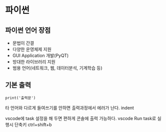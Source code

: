# 파이썬

## 파이썬 언어 장점  
- 문법이 간결  
- 다양한 운영체제 지원  
- GUI Application 개발(PyQT)  
- 방대한 라이브러리 지원  
- 범용 언어(네트워크, 웹, 데이터분석, 기계학습 등)  
   
## 기본 출력
    print('출력문')

타 언어와 다르게 들여쓰기를 안하면 출력과정에서 에러가 난다. indent

vscode에 task 설정을 해 두면 편하게 콘솔에 출력 가능하다. 
vscode Run task로 실행시 단축키 ctrl+shift+b